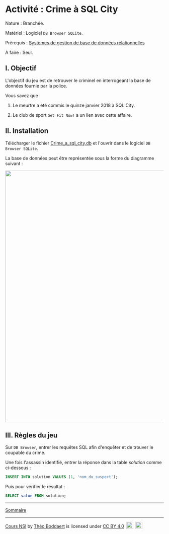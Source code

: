 # Activité : Crime à SQL City

Nature : Branchée.

Matériel : Logiciel `DB Browser SQLite`.

Prérequis : [Systèmes de gestion de base de données relationnelles](./Systèmes_de_gestion_de_bases_de_données_relationnelles.md)

À faire : Seul.

## I. Objectif

L'objectif du jeu est de retrouver le criminel en interrogeant la base de données fournie par la police.

Vous savez que :

1. Le meurtre a été commis le quinze janvier 2018 à SQL City.

2. Le club de sport `Get Fit Now!` a un lien avec cette affaire.

## II. Installation

Télécharger le fichier [Crime_a_sql_city.db](./src/crime_a_sql_city.db) et l'ouvrir dans le logiciel `DB Browser SQLite`.

La base de données peut être représentée sous la forme du diagramme suivant :

<img src="./img/diagramme_sql_city.png" width=800>

## III. Règles du jeu

Sur `DB Browser`, entrer les requêtes SQL afin d'enquêter et de trouver le coupable du crime.

Une fois l'assassin identifié, entrer la réponse dans la table $solution$ comme ci-dessous :

```sql
INSERT INTO solution VALUES (1, 'nom_du_suspect');
```

Puis pour vérifier le résultat :

```sql
SELECT value FROM solution;
```

________________

[Sommaire](./../README.md)

___________

<p xmlns:cc="http://creativecommons.org/ns#" xmlns:dct="http://purl.org/dc/terms/"><a property="dct:title" rel="cc:attributionURL" href="https://github.com/boddaert/nsi">Cours NSI</a> by <a rel="cc:attributionURL dct:creator" property="cc:attributionName" href="https://github.com/boddaert">Théo Boddaert</a> is licensed under <a href="https://creativecommons.org/licenses/by/4.0/?ref=chooser-v1" target="_blank" rel="license noopener noreferrer" style="display:inline-block;">CC BY 4.0</a>  <img style="height:22px!important;margin-left:3px;vertical-align:text-bottom;" src="https://mirrors.creativecommons.org/presskit/icons/cc.svg?ref=chooser-v1" alt="">  <img style="height:22px!important;margin-left:3px;vertical-align:text-bottom;" src="https://mirrors.creativecommons.org/presskit/icons/by.svg?ref=chooser-v1" alt=""></p> 